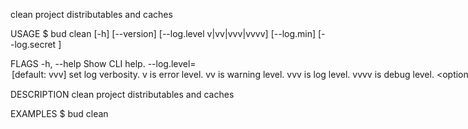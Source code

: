 clean project distributables and caches

USAGE
  $ bud clean [-h] [--version] [--log.level v|vv|vvv|vvvv]
    [--log.min] [--log.secret <value>]

FLAGS
  -h, --help               Show CLI help.
  --log.level=<option>     [default: vvv] set log verbosity. `v` is error level.
                           `vv` is warning level. `vvv` is log level. `vvvv` is
                           debug level.
                           <options: v|vv|vvv|vvvv>
  --[no-]log.min           remove formatting from logged objects
  --log.secret=<value>...  [default: [REDACTED]/source
                           s/@repo/markdown-kit] hide matching strings from
                           logging output
  --version                Show CLI version.

DESCRIPTION
  clean project distributables and caches

EXAMPLES
  $ bud clean